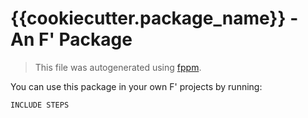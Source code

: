 # {{cookiecutter.package_name}} - An F' Package

> This file was autogenerated using [fppm](https://github.com/mosa11aei/fprime-fppm).

You can use this package in your own F' projects by running:

```bash
INCLUDE STEPS
```